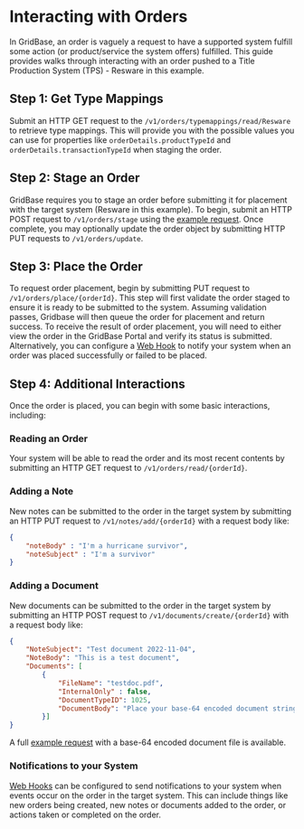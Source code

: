 # Interacting with Orders

In GridBase, an order is vaguely a request to have a supported system fulfill some action (or product/service the system offers) fulfilled. This guide provides walks through interacting with an order pushed to a Title Production System (TPS) - Resware in this example.

## Step 1: Get Type Mappings

Submit an HTTP GET request to the `/v1/orders/typemappings/read/Resware` to retrieve type mappings. This will provide you with the possible values you can use for properties like `orderDetails.productTypeId` and `orderDetails.transactionTypeId` when staging the order.

## Step 2: Stage an Order

GridBase requires you to stage an order before submitting it for placement with the target system (Resware in this example). To begin, submit an HTTP POST request to `/v1/orders/stage` using the [example request](01_stage.json). Once complete, you may optionally update the order object by submitting HTTP PUT requests to `/v1/orders/update`.

## Step 3: Place the Order

To request order placement, begin by submitting PUT request to `/v1/orders/place/{orderId}`. This step will first validate the order staged to ensure it is ready to be submitted to the system. Assuming validation passes, Gridbase will then queue the order for placement and return success. To receive the result of order placement, you will need to either view the order in the GridBase Portal and verify its status is submitted. Alternatively, you can configure a [Web Hook](https://github.com/grid151/gridbase-samples/tree/main/csharp/webhooks) to notify your system when an order was placed successfully or failed to be placed.

## Step 4: Additional Interactions

Once the order is placed, you can begin with some basic interactions, including:

### Reading an Order

Your system will be able to read the order and its most recent contents by submitting an HTTP GET request to `/v1/orders/read/{orderId}`.

### Adding a Note

New notes can be submitted to the order in the target system by submitting an HTTP PUT request to `/v1/notes/add/{orderId}` with a request body like:
```json
{
    "noteBody" : "I'm a hurricane survivor",
    "noteSubject" : "I'm a survivor"
}
```

### Adding a Document

New documents can be submitted to the order in the target system by submitting an HTTP POST request to `/v1/documents/create/{orderId}` with a request body like:
```json
{
    "NoteSubject": "Test document 2022-11-04",
    "NoteBody": "This is a test document",
    "Documents": [
        {
            "FileName": "testdoc.pdf",
            "InternalOnly" : false,
            "DocumentTypeID": 1025,
            "DocumentBody": "Place your base-64 encoded document string here"
        }] 
}
```

A full [example request](05_document.json) with a base-64 encoded document file is available.

### Notifications to your System

[Web Hooks](https://github.com/grid151/gridbase-samples/tree/main/csharp/webhooks) can be configured to send notifications to your system when events occur on the order in the target system. This can include things like new orders being created, new notes or documents added to the order, or actions taken or completed on the order.
